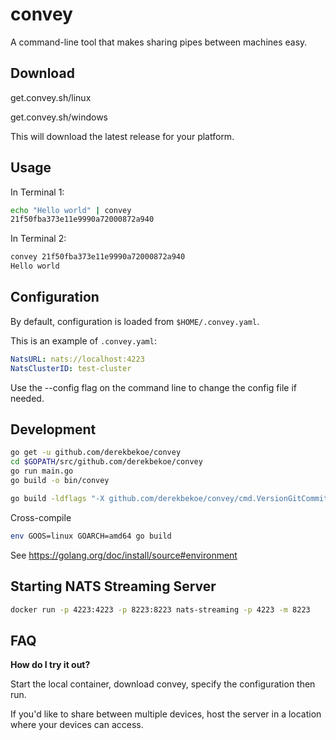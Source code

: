 # convey

A command-line tool that makes sharing pipes between machines easy.

## Download

get.convey.sh/linux

get.convey.sh/windows

This will download the latest release for your platform.

## Usage

In Terminal 1:
```bash
echo "Hello world" | convey
21f50fba373e11e9990a72000872a940
```

In Terminal 2:
```bash
convey 21f50fba373e11e9990a72000872a940
Hello world
```

## Configuration

By default, configuration is loaded from `$HOME/.convey.yaml`.

This is an example of `.convey.yaml`:
```yaml
NatsURL: nats://localhost:4223
NatsClusterID: test-cluster
```

Use the --config flag on the command line to change the config file if needed.

## Development
```bash
go get -u github.com/derekbekoe/convey
cd $GOPATH/src/github.com/derekbekoe/convey
go run main.go
go build -o bin/convey
```

```bash
go build -ldflags "-X github.com/derekbekoe/convey/cmd.VersionGitCommit=$(git rev-list -1 HEAD) -X github.com/derekbekoe/convey/cmd.VersionGitTag=VERSION" -o bin/convey
```

Cross-compile
```bash
env GOOS=linux GOARCH=amd64 go build
```
See https://golang.org/doc/install/source#environment

## Starting NATS Streaming Server

```bash
docker run -p 4223:4223 -p 8223:8223 nats-streaming -p 4223 -m 8223
```

## FAQ

**How do I try it out?**

Start the local container, download convey, specify the configuration then run.

If you'd like to share between multiple devices, host the server in a location where your devices can access.
